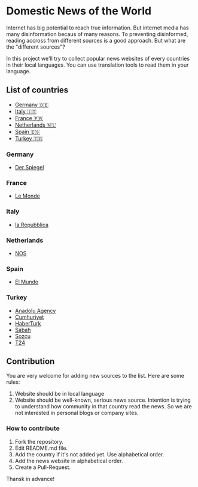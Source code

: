 # Domestic News of the World

Internet has big potential to reach true information. But internet media has many disinformation becaus of many reasons. To preventing disinformed, reading accross from different sources is a good approach. But what are the "different sources"?

In this project we'll try to collect popular news websites of every countries in their local languages. You can use translation tools to read them in your language.

## List of countries

* [Germany 🇩🇪](#germany)
* [Italy 🇮🇹](#italy)
* [France 🇫🇷](#france)
* [Netherlands 🇳🇱](#netherlands)
* [Spain 🇪🇸](#spain)
* [Turkey 🇹🇷](#turkey)

### Germany

* [Der Spiegel](https://www.spiegel.de)

### France

* [Le Monde](https://www.lemonde.fr)

### Italy

* [la Repubblica](https://www.repubblica.it)

### Netherlands

* [NOS](https://nos.nl)

### Spain

* [El Mundo](https://www.elmundo.es)

### Turkey

* [Anadolu Agency](https://www.aa.com.tr)
* [Cumhuriyet](https://www.cumhuriyet.com.tr)
* [HaberTurk](https://www.haberturk.com)
* [Sabah](https://www.sabah.com.tr)
* [Sozcu](https://www.sozcu.com.tr)
* [T24](https://www.t24.com.tr)

## Contribution

You are very welcome for adding new sources to the list. Here are some rules:

1. Website should be in local language
2. Website should be well-known, serious news source. Intention is trying to understand how community in that country read the news. So we are not interested in personal blogs or company sites.

### How to contribute

1. Fork the repository.
2. Edit README.md file.
3. Add the country if it's not added yet. Use alphabetical order.
4. Add the news website in alphabetical order.
5. Create a Pull-Request.

Thansk in advance!
